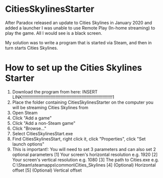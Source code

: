 # CitiesSkylinesStarter

After Paradox released an update to Cities Skylines in January 2020 and added a launcher I was unable to use Remote Play (In-home streaming) to play the game. All I would see is a black screen.

My solution was to write a program that is started via Steam, and then in turn starts Cities Skylines.

# How to set up the Cities Skylines Starter

1. Download the program from here: INSERT LINK!!!!!!!!!!!!!!!!!!!!!!!!!!!!!!!!!!!!!!!!!!!!!!!!!!!!!!!!!!!!!!!!!!!!!!!!!1
2. Place the folder containing CitiesSkylinesStarter on the computer you will be streaming Cities Skylines from
3. Open Steam
4. Click "Add a game"
5. Click "Add a non-Steam game"
6. Click "Browse..."
7. Select CitiesSkylinesStart.exe
8. Find CitiesSkylinesStart, right click it, click "Properties", click "Set launch options"
6. This is important!: You will need to set 3 parameters and can also set 2 optional parameters
  [1] Your screen's horizontal resolution e.g. 1920
  [2] Your screen's vertical resolution e.g. 1080
  [3] The path to Cities.exe e.g. C:\Steam\steamapps\common\Cities_Skylines
  [4] (Optional) Horizontal offset
  [5] (Optional) Vertical offset
